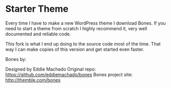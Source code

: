 # Starter Theme

Every time I have to make a new WordPress theme I download Bones. If you need to start a theme from scratch I highly recommend it, very well documented and reliable code.

This fork is what I end up doing to the source code most of the time. That way I can make copies of this version and get started even faster.

Bones by:

Designed by Eddie Machado 
Original repo: https://github.com/eddiemachado/bones 
Bones project site: http://themble.com/bones
